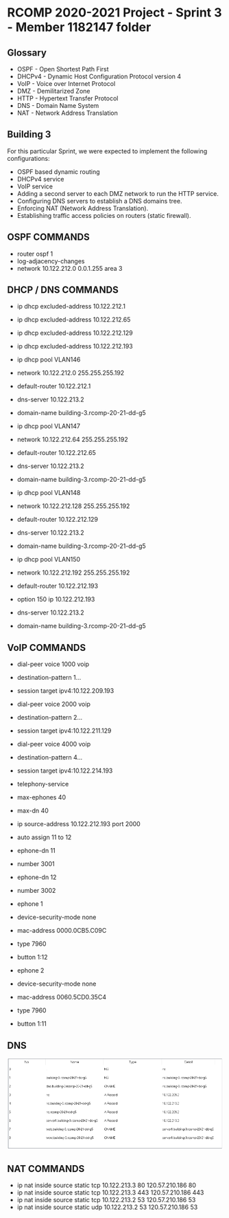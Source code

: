 RCOMP 2020-2021 Project - Sprint 3 - Member 1182147 folder
===========================================

## Glossary

 - OSPF - Open Shortest Path First
 - DHCPv4 - Dynamic Host Configuration Protocol version 4
 - VoIP - Voice over Internet Protocol
 - DMZ - Demilitarized Zone
 - HTTP - Hypertext Transfer Protocol
 - DNS - Domain Name System
 - NAT - Network Address Translation

## Building 3

For this particular Sprint, we were expected to implement the following configurations:

 - OSPF based dynamic routing
 - DHCPv4 service
 - VoIP service
 - Adding a second server to each DMZ network to run the HTTP service.
 - Configuring DNS servers to establish a DNS domains tree.
 - Enforcing NAT (Network Address Translation).
 - Establishing traffic access policies on routers (static firewall).

## OSPF COMMANDS

 - router ospf 1
 - log-adjacency-changes
 - network 10.122.212.0 0.0.1.255 area 3

## DHCP / DNS COMMANDS

 - ip dhcp excluded-address 10.122.212.1
 - ip dhcp excluded-address 10.122.212.65
 - ip dhcp excluded-address 10.122.212.129
 - ip dhcp excluded-address 10.122.212.193

 - ip dhcp pool VLAN146
 - network 10.122.212.0 255.255.255.192
 - default-router 10.122.212.1
 - dns-server 10.122.213.2
 - domain-name building-3.rcomp-20-21-dd-g5

 - ip dhcp pool VLAN147
 - network 10.122.212.64 255.255.255.192
 - default-router 10.122.212.65
 - dns-server 10.122.213.2
 - domain-name building-3.rcomp-20-21-dd-g5

 - ip dhcp pool VLAN148
 - network 10.122.212.128 255.255.255.192
 - default-router 10.122.212.129
 - dns-server 10.122.213.2
 - domain-name building-3.rcomp-20-21-dd-g5

 - ip dhcp pool VLAN150
 - network 10.122.212.192 255.255.255.192
 - default-router 10.122.212.193
 - option 150 ip 10.122.212.193
 - dns-server 10.122.213.2
 - domain-name building-3.rcomp-20-21-dd-g5

## VoIP COMMANDS

 - dial-peer voice 1000 voip
 - destination-pattern 1...
 - session target ipv4:10.122.209.193

 - dial-peer voice 2000 voip
 - destination-pattern 2...
 - session target ipv4:10.122.211.129

 - dial-peer voice 4000 voip
 - destination-pattern 4...
 - session target ipv4:10.122.214.193

 - telephony-service
 - max-ephones 40
 - max-dn 40
 - ip source-address 10.122.212.193 port 2000
 - auto assign 11 to 12

 - ephone-dn 11
 - number 3001

 - ephone-dn 12
 - number 3002

 - ephone 1
 - device-security-mode none
 - mac-address 0000.0CB5.C09C
 - type 7960
 - button 1:12

 - ephone 2
 - device-security-mode none
 - mac-address 0060.5CD0.35C4
 - type 7960
 - button 1:11

## DNS

![DNS.PNG](DNS.PNG)

## NAT COMMANDS

 - ip nat inside source static tcp 10.122.213.3 80 120.57.210.186 80
 - ip nat inside source static tcp 10.122.213.3 443 120.57.210.186 443
 - ip nat inside source static tcp 10.122.213.2 53 120.57.210.186 53
 - ip nat inside source static udp 10.122.213.2 53 120.57.210.186 53
